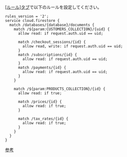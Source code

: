 [[ルール]タブ](https://console.firebase.google.com/u/0/project/_/firestore/rules?hl=ja)で以下のルールを設定してください。

```plane:セキュリティルール
rules_version = '2';
service cloud.firestore {
  match /databases/{database}/documents {
    match /${param:CUSTOMERS_COLLECTION}/{uid} {
      allow read: if request.auth.uid == uid;

      match /checkout_sessions/{id} {
        allow read, write: if request.auth.uid == uid;
      }
      match /subscriptions/{id} {
        allow read: if request.auth.uid == uid;
      }
      match /payments/{id} {
        allow read: if request.auth.uid == uid;
      }
    }

    match /${param:PRODUCTS_COLLECTION}/{id} {
      allow read: if true;

      match /prices/{id} {
        allow read: if true;
      }

      match /tax_rates/{id} {
        allow read: if true;
      }
    }
  }
}
```

[参考](https://github.com/stripe/stripe-firebase-extensions/blob/master/firestore-stripe-payments/POSTINSTALL.md#set-your-cloud-firestore-security-rules)
